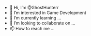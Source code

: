 - 👋 Hi, I’m @GhostHunterr
- 👀 I’m interested in Game Development
- 🌱 I’m currently learning ...
- 💞️ I’m looking to collaborate on ...
- 📫 How to reach me ...

<!---
GhostHunterr/GhostHunterr is a ✨ special ✨ repository because its `README.md` (this file) appears on your GitHub profile.
You can click the Preview link to take a look at your changes.
--->
